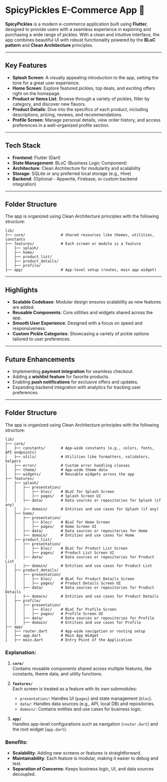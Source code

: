 # SpicyPickles E-Commerce App 🍴

**SpicyPickles** is a modern e-commerce application built using **Flutter**, designed to provide users with a seamless experience in exploring and purchasing a wide range of pickles. With a clean and intuitive interface, the app combines beautiful UI with robust functionality powered by the **BLoC pattern** and **Clean Architecture** principles.

---

## Key Features
- **Splash Screen**: A visually appealing introduction to the app, setting the tone for a great user experience.
- **Home Screen**: Explore featured pickles, top deals, and exciting offers right on the homepage.
- **Product or Items List**: Browse through a variety of pickles, filter by category, and discover new flavors.
- **Product Details**: Dive into the specifics of each product, including descriptions, pricing, reviews, and recommendations.
- **Profile Screen**: Manage personal details, view order history, and access preferences in a well-organized profile section.

---

## Tech Stack
- **Frontend**: Flutter (Dart)
- **State Management**: BLoC (Business Logic Component)
- **Architecture**: Clean Architecture for modularity and scalability
- **Storage**: SQLite or any preferred local storage (e.g., Hive)
- **Backend**: (Optional - Appwrite, Firebase, or custom backend integration)

---

## Folder Structure
The app is organized using Clean Architecture principles with the following structure:
```
lib/
├── core/                # Shared resources like themes, utilities, constants
├── features/            # Each screen or module is a feature
│   ├── splash/
│   ├── home/
│   ├── product_list/
│   ├── product_details/
│   ├── profile/
├── app/                 # App-level setup (routes, main app widget)
```

---

## Highlights
- **Scalable Codebase**: Modular design ensures scalability as new features are added.
- **Reusable Components**: Core utilities and widgets shared across the app.
- **Smooth User Experience**: Designed with a focus on speed and responsiveness.
- **Custom Pickle Categories**: Showcasing a variety of pickle options tailored to user preferences.

---

## Future Enhancements
- Implementing **payment integration** for seamless checkout.
- Adding a **wishlist feature** for favorite products.
- Enabling **push notifications** for exclusive offers and updates.
- Expanding backend integration with analytics for tracking user preferences.

---

## Folder Structure
The app is organized using Clean Architecture principles with the following structure:

```
lib/
├── core/
│   ├── constants/       # App-wide constants (e.g., colors, fonts, API endpoints)
│   ├── utils/           # Utilities like formatters, validators, helpers
│   ├── error/           # Custom error handling classes
│   ├── theme/           # App-wide theme data
│   ├── widgets/         # Reusable widgets across the app
├── features/
│   ├── splash/
│   │   ├── presentation/
│   │   │   ├── bloc/    # BLoC for Splash Screen
│   │   │   ├── pages/   # Splash Screen UI
│   │   ├── data/        # Data sources or repositories for Splash (if any)
│   │   ├── domain/      # Entities and use cases for Splash (if any)
│   ├── home/
│   │   ├── presentation/
│   │   │   ├── bloc/    # BLoC for Home Screen
│   │   │   ├── pages/   # Home Screen UI
│   │   ├── data/        # Data sources or repositories for Home
│   │   ├── domain/      # Entities and use cases for Home
│   ├── product_list/
│   │   ├── presentation/
│   │   │   ├── bloc/    # BLoC for Product List Screen
│   │   │   ├── pages/   # Product List Screen UI
│   │   ├── data/        # Data sources or repositories for Product List
│   │   ├── domain/      # Entities and use cases for Product List
│   ├── product_details/
│   │   ├── presentation/
│   │   │   ├── bloc/    # BLoC for Product Details Screen
│   │   │   ├── pages/   # Product Details Screen UI
│   │   ├── data/        # Data sources or repositories for Product Details
│   │   ├── domain/      # Entities and use cases for Product Details
│   ├── profile/
│   │   ├── presentation/
│   │   │   ├── bloc/    # BLoC for Profile Screen
│   │   │   ├── pages/   # Profile Screen UI
│   │   ├── data/        # Data sources or repositories for Profile
│   │   ├── domain/      # Entities and use cases for Profile
├── app/
│   ├── router.dart      # App-wide navigation or routing setup
│   ├── app.dart         # Main App Widget
│   ├── main.dart        # Entry Point of the Application
```

### Explanation:
1. **`core/`**  
   Contains reusable components shared across multiple features, like constants, theme data, and utility functions.

2. **`features/`**  
   Each screen is treated as a feature with its own submodules:
    - `presentation/`: Handles UI (`pages`) and state management (`bloc`).
    - `data/`: Handles data sources (e.g., API, local DB) and repositories.
    - `domain/`: Contains entities and use cases for business logic.

3. **`app/`**  
   Handles app-level configurations such as navigation (`router.dart`) and the root widget (`app.dart`).

### Benefits:
- **Scalability**: Adding new screens or features is straightforward.
- **Maintainability**: Each feature is modular, making it easier to debug and test.
- **Separation of Concerns**: Keeps business logic, UI, and data sources decoupled.

